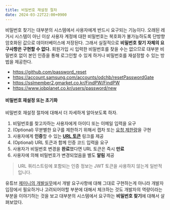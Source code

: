 ```yaml
---
title: 비밀번호 재설정 절차
date: 2024-03-22T22:00+0900
---
```


비밀번호 찾기는 대부분의 시스템에서 사용자에게 반드시 요구되는 기능이다. 오래된 레거시 시스템이 아닌 이상 사용자 계정에 대한 비밀번호는 복호화가 불가능하도록 단방향 암호화된 값으로 데이터베이스에 저장된다. 그래서 실질적으로 **비밀번호 찾기 자체의 요구사항은 구현할 수 없다.** 회원가입 시 입력한 비밀번호를 찾을 수는 없으므로 대부분 비밀번호 없이 본인 인증을 통해 로그인할 수 있게 하거나 비밀번호를 재설정할 수 있는 방법을 제공한다.

- https://github.com/password_reset
- https://account.samsung.com/accounts/odchb/resetPasswordGate
- https://sslmember2.gmarket.co.kr/FindPW/FindPW
- https://www.jobplanet.co.kr/users/password/new

#### 비밀번호 재설정 또는 초기화

비밀번호 재설정 절차에 대해서 더 자세하게 알아보도록 하자.

1. 비밀번호를 찾고자하는 사용자에게 아이디 또는 이메일 입력을 요구
2. (Optional) 무분별한 요구를 제한하기 위해서 캡차 또는 [요청 제한량](https://www.baeldung.com/spring-bucket4j)을 구현
3. 사용자에게 **인증**할 수 있는 **[URL 토큰](https://cheatsheetseries.owasp.org/cheatsheets/Forgot_Password_Cheat_Sheet.html#url-tokens)** 링크를 제공
4. (Optional) URL 토큰과 함께 인증 코드 입력을 요구
5. 사용자가 비밀번호 변경을 **완료**했다면 URL 토큰은 즉시 **만료**
6. 사용자에 의해 비밀번호가 변경되었음을 별도 **알림** 제공

> URL 쿼리스트링에 포함되는 인증 정보는 JWT 토큰을 사용하지 않는게 일반적입니다.

유튜브 [제미니의 개발실무](https://www.youtube.com/watch?v=b5xWS8MYl0Q)에서 개발 요구사항에 대해 그대로 구현하는게 아니라 개발자 입장에서 필요하거나 고려되어야할 부분에 대해서 체크하는 것도 개발자의 역량이라는 부분을 이야기하는 것을 보고 대부분의 시스템에서 요구하는 **비밀번호 찾기**에 대해서 살펴보았다.
